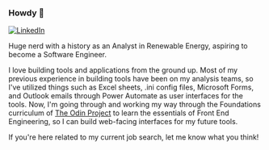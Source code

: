 ### Howdy 🤠
<a href="https://www.linkedin.com/in/friedmanjs/">![LinkedIn](https://img.shields.io/badge/LinkedIn-0077B5?style=for-the-badge&logo=linkedin&logoColor=white)</a>

Huge nerd with a history as an Analyst in Renewable Energy, aspiring to become a Software Engineer. 

I love building tools and applications from the ground up. Most of my previous experience in building tools have been on my analysis teams, so I've utilized things such as Excel sheets, .ini config files, Microsoft Forms, and Outlook emails through Power Automate as user interfaces for the tools. Now, I'm going through and working my way through the Foundations curriculum of [The Odin Project](https://www.theodinproject.com/) to learn the essentials of Front End Engineering, so I can build web-facing interfaces for my future tools.

If you're here related to my current job search, let me know what you think!